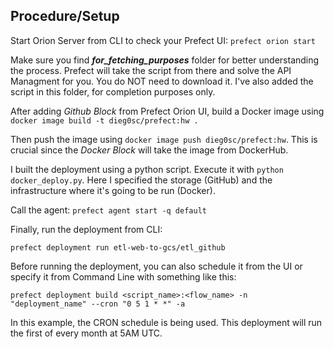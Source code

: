 ## Procedure/Setup
Start Orion Server from CLI to check your Prefect UI:
`prefect orion start`

Make sure you find ***for_fetching_purposes*** folder for better understanding the process. Prefect will take the script from there and solve the API Managment for you. You do NOT need to download it.
I've also added the script in this folder, for completion purposes only. 

After adding *Github Block* from Prefect Orion UI, build a Docker image using `docker image build -t dieg0sc/prefect:hw .` 

Then push the image using `docker image push dieg0sc/prefect:hw`. This is crucial since the *Docker Block* will take the image from DockerHub.

I built the deployment using a python script. Execute it with `python docker_deploy.py`. Here I specified the storage (GitHub) and the infrastructure where it's going to be run (Docker).

Call the agent:
`prefect agent start -q default`

Finally, run the deployment from CLI:

`prefect deployment run etl-web-to-gcs/etl_github`

Before running the deployment, you can also schedule it from the UI or specify it from Command Line with something like this:

`prefect deployment build <script_name>:<flow_name> -n "deployment_name" --cron "0 5 1 * *" -a `

In this example, the CRON schedule is being used. This deployment will run the first of every month at 5AM UTC.


